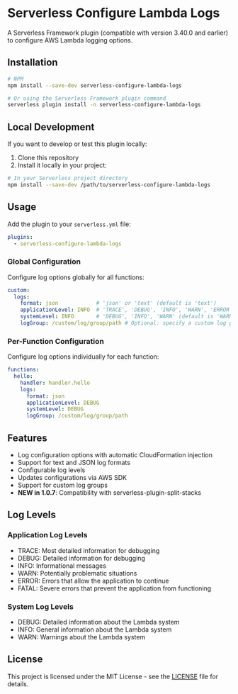 # Serverless Configure Lambda Logs

A Serverless Framework plugin (compatible with version 3.40.0 and earlier) to configure AWS Lambda logging options.

## Installation

```bash
# NPM
npm install --save-dev serverless-configure-lambda-logs

# Or using the Serverless Framework plugin command
serverless plugin install -n serverless-configure-lambda-logs
```

## Local Development

If you want to develop or test this plugin locally:

1. Clone this repository
2. Install it locally in your project:

```bash
# In your Serverless project directory
npm install --save-dev /path/to/serverless-configure-lambda-logs
```

## Usage

Add the plugin to your `serverless.yml` file:

```yaml
plugins:
  - serverless-configure-lambda-logs
```

### Global Configuration

Configure log options globally for all functions:

```yaml
custom:
  logs:
    format: json            # 'json' or 'text' (default is 'text')
    applicationLevel: INFO  # 'TRACE', 'DEBUG', 'INFO', 'WARN', 'ERROR', 'FATAL' (default is 'ERROR')
    systemLevel: INFO       # 'DEBUG', 'INFO', 'WARN' (default is 'WARN')
    logGroup: /custom/log/group/path # Optional: specify a custom log group
```

### Per-Function Configuration

Configure log options individually for each function:

```yaml
functions:
  hello:
    handler: handler.hello
    logs:
      format: json
      applicationLevel: DEBUG
      systemLevel: DEBUG
      logGroup: /custom/log/group/path
```

## Features

- Log configuration options with automatic CloudFormation injection
- Support for text and JSON log formats
- Configurable log levels
- Updates configurations via AWS SDK
- Support for custom log groups
- **NEW in 1.0.7**: Compatibility with serverless-plugin-split-stacks

## Log Levels

### Application Log Levels
- TRACE: Most detailed information for debugging
- DEBUG: Detailed information for debugging
- INFO: Informational messages
- WARN: Potentially problematic situations
- ERROR: Errors that allow the application to continue
- FATAL: Severe errors that prevent the application from functioning

### System Log Levels
- DEBUG: Detailed information about the Lambda system
- INFO: General information about the Lambda system
- WARN: Warnings about the Lambda system

## License

This project is licensed under the MIT License - see the [LICENSE](LICENSE) file for details.